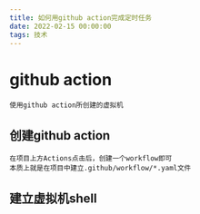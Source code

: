 ```yaml
---
title: 如何用github action完成定时任务
date: 2022-02-15 00:00:00
tags: 技术
---
```


# github action

	使用github action所创建的虚拟机

## 创建github action

	在项目上方Actions点击后，创建一个workflow即可
	本质上就是在项目中建立.github/workflow/*.yaml文件

## 建立虚拟机shell